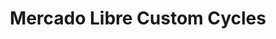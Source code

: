 ---
title: "Mercado Libre Custom Cycles"
url: /terrassa/mercado-libre-custom-cycles/
shop: motocicleta
---